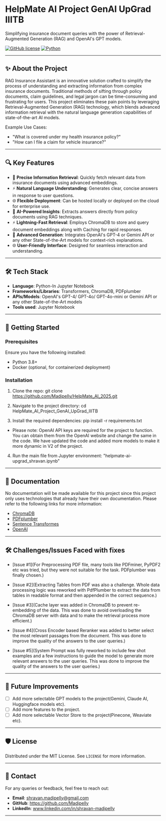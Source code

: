 # HelpMate AI Project GenAI UpGrad IIITB
Simplifying insurance document queries with the power of Retrieval-Augmented Generation (RAG) and OpenAI's GPT models.

[![GitHub license](https://img.shields.io/badge/license-MIT-blue.svg)](LICENSE)
[![Python](https://img.shields.io/badge/python-3.8%2B-brightgreen.svg)](https://www.python.org/)

---

## ✨ About the Project
RAG Insurance Assistant is an innovative solution crafted to simplify the process of understanding and extracting information from complex insurance documents. Traditional methods of sifting through policy documents, claim guidelines, and legal jargon can be time-consuming and frustrating for users. This project eliminates these pain points by leveraging Retrieval-Augmented Generation (RAG) technology, which blends advanced information retrieval with the natural language generation capabilities of state-of-the-art AI models.

Example Use Cases:
- "What is covered under my health insurance policy?"
- "How can I file a claim for vehicle insurance?"

---

## 🔍 Key Features
- 🌟 **Precise Information Retrieval**: Quickly fetch relevant data from insurance documents using advanced embeddings.
- ⚡ **Natural Language Understanding**: Generates clear, concise answers in response to user questions.
- 🌐 **Flexible Deployment**: Can be hosted locally or deployed on the cloud for enterprise use.
- 🌟 **AI-Powered Insights**: Extracts answers directly from policy documents using RAG techniques.  
- ⚡ **Lightning-Fast Retrieval**: Employs ChromaDB to store and query document embeddings along with Caching for rapid responses.  
- 🤖 **Advanced Generation**: Integrates OpenAI's GPT-4 or Gemini API or any other State-of-the-Art models for context-rich explanations.  
- 🌐 **User-Friendly Interface**: Designed for seamless interaction and understanding.  


---

## 🛠️ Tech Stack
- **Language**: Python-In Jupyter Notebook
- **Frameworks/Libraries**: Transformers, ChromaDB, PDFplumber
- **APIs/Models**: OpenAI's GPT-4/ GPT-4o/ GPT-4o-mini or Gemini API or any other State-of-the-Art models
- **Tools used**: Jupyter Notebook

---

## 🚀 Getting Started

### Prerequisites
Ensure you have the following installed:
- Python 3.8+
- Docker (optional, for containerized deployment)

### Installation
1. Clone the repo:
git clone https://github.com/Madipelly/HelpMate_AI_2025.git

2. Navigate to the project directory:
cd HelpMate_AI_Project_GenAI_UpGrad_IIITB

3. Install the required dependencies:
pip install -r requirements.txt

- Please note: OpenAI API keys are required for the project to function. You can obtain them from the OpenAI website and change the same in the code. We have updated the code and added more models to make it more dynamic in V2 of the project.

4. Run the main file from Jupyter environment:
"helpmate-ai-upgrad_shravan.ipynb"

---

## 📖 Documentation
No documentation will be made available for this project since this project only uses technologies that already have their own documentation. Please refer to the following links for more information:
- [ChromaDB](https://docs.trychroma.com/)
- [PDFplumber](https://pypi.org/project/pdfplumber/0.1.2/)
- [Sentence Transformes](https://www.sbert.net/docs/)
- [OpenAI](https://platform.openai.com/docs/)

---

## 🛠️ Challenges/Issues Faced with fixes
- [Issue #1](For Preprocessing PDF file, many tools like PDFminer, PyPDF2 etc was tried, but they were not suitable for the task. PDFplumber was finally chosen.)

- [Issue #2](Extracting Tables from PDF was also a challenge. Whole data processing logic was reworked with PdfPlumber to extract the data from tables in readable format and then appended in the correct sequence.)

- [Issue #3](Cache layer was added in ChromaDB to prevent re-embedding of the data. This was done to avoid overloading the ChromaDB server with data and to make the retrieval process more efficient.)

- [Issue #4](Cross Encoder based Reranker was added to better select the most relevant passages from the document. This was done to improve the quality of the answers to the user queries.)

- [Issue #5](System Prompt was fully reworked to include few shot examples and a few instructions to guide the model to generate more relevant answers to the user queries. This was done to improve the quality of the answers to the user queries.)

---

## 🌟 Future Improvements
- [ ] Add more selectable GPT models to the project(Gemini, Claude AI, Huggingface models etc).
- [ ] Add more features to the project.
- [ ] Add more selectable Vector Store to the project(Pinecone, Weaviate etc).

---

## 🛡️ License
Distributed under the MIT License. See `LICENSE` for more information.

---

## 💬 Contact
For any queries or feedback, feel free to reach out:

- **Email**: shravan.madipelly@gmail.com
- **GitHub**: https://github.com/Madipelly
- **LinkedIn**: www.linkedin.com/in/shravan-madipelly

---